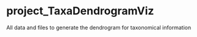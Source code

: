 # project_TaxaDendrogramViz
All data and files to generate the dendrogram for taxonomical information
